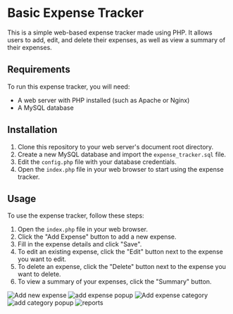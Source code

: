 # Basic Expense Tracker

This is a simple web-based expense tracker made using PHP. It allows users to add, edit, and delete their expenses, as well as view a summary of their expenses.

## Requirements

To run this expense tracker, you will need:

- A web server with PHP installed (such as Apache or Nginx)
- A MySQL database

## Installation

1. Clone this repository to your web server's document root directory.
2. Create a new MySQL database and import the `expense_tracker.sql` file.
3. Edit the `config.php` file with your database credentials.
4. Open the `index.php` file in your web browser to start using the expense tracker.

## Usage

To use the expense tracker, follow these steps:

1. Open the `index.php` file in your web browser.
2. Click the "Add Expense" button to add a new expense.
3. Fill in the expense details and click "Save".
4. To edit an existing expense, click the "Edit" button next to the expense you want to edit.
5. To delete an expense, click the "Delete" button next to the expense you want to delete.
6. To view a summary of your expenses, click the "Summary" button.

![Add new expense](https://github.com/devmehta04/Expense-Tracker-PHP/assets/79599853/579532ad-5adb-4aaa-a2be-c5779d76ee4e)
![add expense popup](https://github.com/devmehta04/Expense-Tracker-PHP/assets/79599853/5d4d527a-9ff9-4709-9f1f-e6025aec5366)
![Add expense category](https://github.com/devmehta04/Expense-Tracker-PHP/assets/79599853/80103242-c66f-4315-b11c-0173e1987fc2)
![add category popup](https://github.com/devmehta04/Expense-Tracker-PHP/assets/79599853/e54d5a83-0460-41b0-8f12-9d61deaa3ff0)
![reports](https://github.com/devmehta04/Expense-Tracker-PHP/assets/79599853/1961de48-f93b-4a84-b295-dfa2f50a9774)
